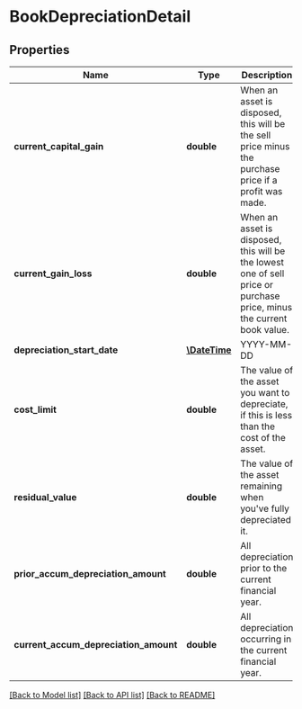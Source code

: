 # BookDepreciationDetail

## Properties

 Name                                  | Type                          | Description                                                                                                           | Notes      
---------------------------------------|-------------------------------|-----------------------------------------------------------------------------------------------------------------------|------------
 **current_capital_gain**              | **double**                    | When an asset is disposed, this will be the sell price minus the purchase price if a profit was made.                 | [optional] 
 **current_gain_loss**                 | **double**                    | When an asset is disposed, this will be the lowest one of sell price or purchase price, minus the current book value. | [optional] 
 **depreciation_start_date**           | [**\DateTime**](\DateTime.md) | YYYY-MM-DD                                                                                                            | [optional] 
 **cost_limit**                        | **double**                    | The value of the asset you want to depreciate, if this is less than the cost of the asset.                            | [optional] 
 **residual_value**                    | **double**                    | The value of the asset remaining when you&#39;ve fully depreciated it.                                                | [optional] 
 **prior_accum_depreciation_amount**   | **double**                    | All depreciation prior to the current financial year.                                                                 | [optional] 
 **current_accum_depreciation_amount** | **double**                    | All depreciation occurring in the current financial year.                                                             | [optional] 

[[Back to Model list]](../README.md#documentation-for-models) [[Back to API list]](../README.md#documentation-for-api-endpoints) [[Back to README]](../README.md)


